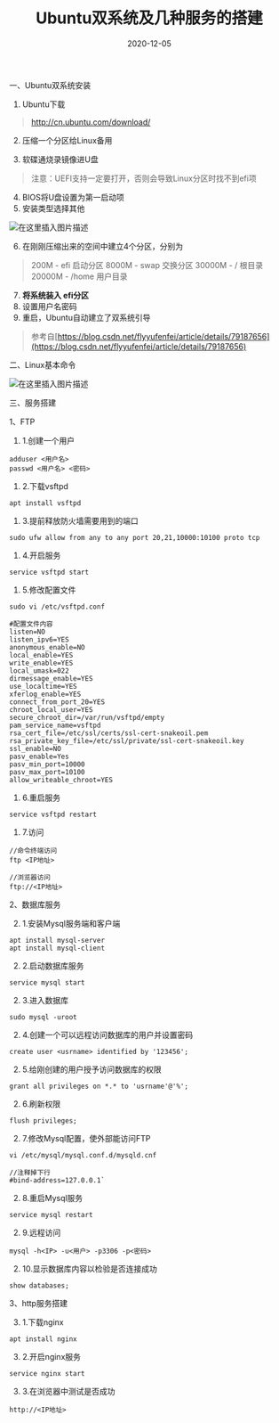 ﻿---
layout: post 
date: 2020-12-05
title: " Ubuntu双系统及几种服务的搭建"
---

一、Ubuntu双系统安装

 1.  Ubuntu下载 
  > http://cn.ubuntu.com/download/
 
 2. 压缩一个分区给Linux备用

 
 1.  软碟通烧录镜像进U盘
 			
> 注意：UEFI支持一定要打开，否则会导致Linux分区时找不到efi项
 4. BIOS将U盘设置为第一启动项
 5.  安装类型选择其他

![在这里插入图片描述](https://img-blog.csdnimg.cn/20201201220543548.png?x-oss-process=image/watermark,type_ZmFuZ3poZW5naGVpdGk,shadow_10,text_aHR0cHM6Ly9ibG9nLmNzZG4ubmV0L3FxXzQwOTMzNDY3,size_16,color_FFFFFF,t_70)

 6. 在刚刚压缩出来的空间中建立4个分区，分别为

> 200M		-	efi			启动分区
> 8000M		-	swap		交换分区
> 30000M	-	/				根目录
20000M		-	/home		用户目录
 
 

 7. **将系统装入 efi分区** 
 8. 设置用户名密码
 9. 重启，Ubuntu自动建立了双系统引导                    
 
 

> 参考自[https://blog.csdn.net/flyyufenfei/article/details/79187656](https://blog.csdn.net/flyyufenfei/article/details/79187656)

 


二、Linux基本命令


![在这里插入图片描述](https://img-blog.csdnimg.cn/20201201221600226.jpg?x-oss-process=image/watermark,type_ZmFuZ3poZW5naGVpdGk,shadow_10,text_aHR0cHM6Ly9ibG9nLmNzZG4ubmV0L3FxXzQwOTMzNDY3,size_16,color_FFFFFF,t_70#pic_center)


三、服务搭建

1、FTP

 1. 1.创建一个用户

```
adduser <用户名>
passwd <用户名> <密码>
```

 1. 2.下载vsftpd

```
apt install vsftpd
```

 1. 3.提前释放防火墙需要用到的端口

```
sudo ufw allow from any to any port 20,21,10000:10100 proto tcp
```

 1. 4.开启服务

```
service vsftpd start
```

 1. 5.修改配置文件

```
sudo vi /etc/vsftpd.conf

#配置文件内容
listen=NO
listen_ipv6=YES
anonymous_enable=NO
local_enable=YES
write_enable=YES
local_umask=022
dirmessage_enable=YES
use_localtime=YES
xferlog_enable=YES
connect_from_port_20=YES
chroot_local_user=YES
secure_chroot_dir=/var/run/vsftpd/empty
pam_service_name=vsftpd
rsa_cert_file=/etc/ssl/certs/ssl-cert-snakeoil.pem
rsa_private_key_file=/etc/ssl/private/ssl-cert-snakeoil.key
ssl_enable=NO
pasv_enable=Yes
pasv_min_port=10000
pasv_max_port=10100
allow_writeable_chroot=YES
```

 1. 6.重启服务

```
service vsftpd restart
```

 1. 7.访问

```
//命令终端访问
ftp <IP地址> 

//浏览器访问
ftp://<IP地址>

```

2、数据库服务

 2. 1.安装Mysql服务端和客户端

```
apt install mysql-server 
apt install mysql-client
```

 2. 2.启动数据库服务

```
service mysql start
```

 2. 3.进入数据库

```
sudo mysql -uroot
```

2. 4.创建一个可以远程访问数据库的用户并设置密码

```
create user <usrname> identified by '123456';
```

 2. 5.给刚创建的用户授予访问数据库的权限

```
grant all privileges on *.* to 'usrname'@'%';
```

 2. 6.刷新权限

```
flush privileges;
```

 2. 7.修改Mysql配置，使外部能访问FTP

```
vi /etc/mysql/mysql.conf.d/mysqld.cnf 

//注释掉下行
#bind-address=127.0.0.1`
```

 2. 8.重启Mysql服务

```
service mysql restart
```

 2. 9.远程访问

```
mysql -h<IP> -u<用户> -p3306 -p<密码>
```

 2. 10.显示数据库内容以检验是否连接成功

```
show databases;
```


3、http服务搭建

 3. 1.下载nginx

```
apt install nginx
```

 3. 2.开启nginx服务

```
service nginx start
```

 3. 3.在浏览器中测试是否成功

```
http://<IP地址>
```




